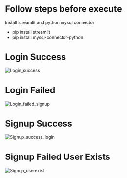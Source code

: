 # Follow steps before execute

Install streamlit and python mysql connector
- pip install streamlit
- pip install mysql-connector-python

# Login Success
![Login_success](https://github.com/rohitpronkhede/GenerativeAI/assets/165117493/48ea1064-c519-4c54-9a8d-b132d8ac8ea2)


# Login Failed
![Login_failed_signup](https://github.com/rohitpronkhede/GenerativeAI/assets/165117493/546fd5bc-d51c-4e19-b7f5-da9ed119bca8)


# Signup Success
![Signup_success_login](https://github.com/rohitpronkhede/GenerativeAI/assets/165117493/4792e4bb-cd0c-4c8f-8b9c-dac0d4c40091)


# Signup Failed User Exists
![Signup_userexist](https://github.com/rohitpronkhede/GenerativeAI/assets/165117493/6c7705b1-23de-4256-ac7b-cd0f9157d49c)

